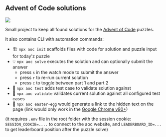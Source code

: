 ## Advent of Code solutions

![](https://img.shields.io/badge/stars%20⭐-393%2F450-brightgreen)

Small project to keep all found solutions for the [Advent of Code](https://adventofcode.com/) puzzles.

It also contains CLI with automation commands:

* 🏗 `npx aoc init` scaffolds files with code for solution and puzzle input for today'z puzzle
* 💡 `npx aoc solve` executes the solution and can optionally submit the answer
  * press `s` in the watch mode to submit the answer
  * press `r` to re-run current solution
  * press `c` to toggle between part 1 and part 2
* 💾 `npx aoc test` adds test case to validate solution against
* 🔌 `npx aoc validate` validates current solution against all configured test cases
* 🎁 `npx aoc easter-egg` would generate a link to the hidden text on the page (link would only work in the [Google Chrome v90+](https://blog.google/products/chrome/more-helpful-chrome-throughout-your-workday/))

(it requires `.env` file in the root folder with the session cookie: `SESSION_COOKIE=....` to connect to the aoc website, and `LEADERBOARD_ID=...` to get leaderboard position after the puzzle solve)
